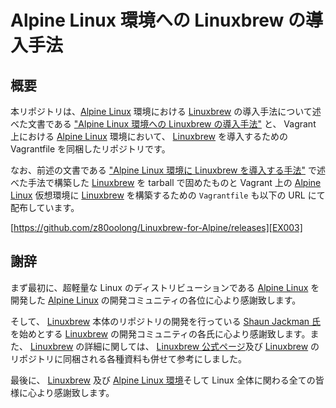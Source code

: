 # Alpine Linux 環境への Linuxbrew の導入手法

## 概要

本リポジトリは、[Alpine Linux][EX001] 環境における [Linuxbrew][EX002] の導入手法について述べた文書である ["Alpine Linux 環境への Linuxbrew の導入手法"][EX004] と、 Vagrant 上における [Alpine Linux][EX001] 環境において、 [Linuxbrew][EX002] を導入するための Vagrantfile を同梱したリポジトリです。

なお、前述の文書である ["Alpine Linux 環境に Linuxbrew を導入する手法"][EX001] で述べた手法で構築した [Linuxbrew][EX002] を tarball で固めたものと Vagrant 上の [Alpine Linux][EX001] 仮想環境に [Linuxbrew][EX002] を構築するための ```Vagrantfile``` も以下の URL にて配布しています。

[https://github.com/z80oolong/Linuxbrew-for-Alpine/releases][EX003]

## 謝辞

まず最初に、超軽量な Linux のディストリビューションである [Alpine Linux][EX001] を開発した [Alpine Linux][EX001] の開発コミュニティの各位に心より感謝致します。

そして、 [Linuxbrew][EX002] 本体のリポジトリの開発を行っている [Shaun Jackman 氏][EX005]を始めとする [Linuxbrew][EX002] の開発コミュニティの各氏に心より感謝致します。また、 [Linuxbrew][EX002] の詳細に関しては、 [Linuxbrew 公式ページ][EX002]及び [Linuxbrew][EX002] のリポジトリに同梱される各種資料も併せて参考にしました。

最後に、 [Linuxbrew][EX005] 及び [Alpine Linux 環境][EX001]そして Linux 全体に関わる全ての皆様に心より感謝致します。

<!-- 外部リンク一覧 -->

[EX001]:https://www.alpinelinux.org/
[EX002]:https://docs.brew.sh/Homebrew-on-Linux
[EX003]:https://github.com/z80oolong/Linuxbrew-for-Alpine/releases
[EX004]:https://github.com/z80oolong/Linuxbrew-for-Alpine/blob/master/README.md
[EX005]:http://sjackman.ca/
